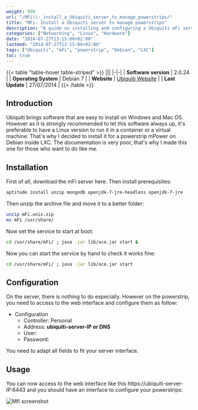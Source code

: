 ```yaml
---
weight: 999
url: "/MFi\\:_install_a_Ubiquiti_server_to_manage_powerstrips/"
title: "MFi: Install a Ubiquiti server to manage powerstrips"
description: "A guide on installing and configuring a Ubiquiti mFi server on Debian Linux to manage powerstrips"
categories: ["Networking", "Linux", "Hardware"]
date: "2014-07-27T13:15:00+02:00"
lastmod: "2014-07-27T13:15:00+02:00"
tags: ["Ubiquiti", "mFi", "powerstrip", "Debian", "LXC"]
toc: true
---
```


{{< table "table-hover table-striped" >}}
|||
|-|-|
| **Software version** | 2.0.24 |
| **Operating System** | Debian 7 |
| **Website** | [Ubiquiti Website](https://www.ubnt.com) |
| **Last Update** | 27/07/2014 |
{{< /table >}}

## Introduction

Ubiquiti brings software that are easy to install on Windows and Mac OS. However as it is strongly recommended to let this software always up, it's preferable to have a Linux version to run it in a container or a virtual machine. That's why I decided to install it for a powerstrip mPower on Debian inside LXC. The documentation is very poor, that's why I made this one for those who want to do like me.

## Installation

First of all, download the mFi server here. Then install prerequisites:

```bash
aptitude install unzip mongodb openjdk-7-jre-headless openjdk-7-jre
```

Then unzip the archive file and move it to a better folder:

```bash
unzip mFi.unix.zip
mv mFi /usr/share/
```

Now set the service to start at boot:

```bash
cd /usr/share/mFi/ ; java -jar lib/ace.jar start &
```

Now you can start the service by hand to check it works fine:

```bash
cd /usr/share/mFi/ ; java -jar lib/ace.jar start
```

## Configuration

On the server, there is nothing to do especially. However on the powerstrip, you need to access to the web interface and configure them as follow:

- Configuration
  - Controller: Personal
  - Address: **ubiquiti-server-IP or DNS**
  - User: <username>
  - Password: <password>

You need to adapt all fields to fit your server interface.

## Usage

You can now access to the web interface like this https://ubiquiti-server-IP:6443 and you should have an interface to configure your powerstrips:

![Mfi screenshot](/images/mfi_screenshot.avif)
